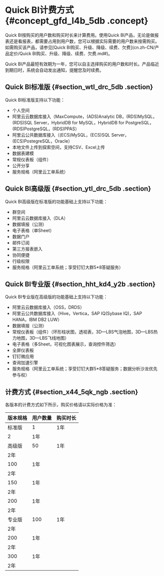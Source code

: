# Quick BI计费方式 {#concept_gfd_l4b_5db .concept}

Quick BI按购买的用户数和购买时长来计算费用。使用Quick BI产品，无论是做报表还是看报表，都需要占用到用户数，您可以根据实际需要的用户数来按需购买。如需购买该产品，请参见[Quick BI购买、升级、降级、续费、欠费](cn.zh-CN/产品定价/Quick BI购买、升级、降级、续费、欠费.md#)。

Quick BI产品最短有效期为一年，您可以自主选择购买的用户数和时长。产品临近到期日时，系统会自动发出通知，提醒您及时续费。

## Quick BI标准版 {#section_wtl_drc_5db .section}

Quick BI标准版支持以下功能：

-   个人空间
-   阿里云云数据库接入（MaxCompute，\(ADS\)Analytic DB，\(RDS\)MySQL，\(RDS\)SQL Server，HybridDB for MySQL，HybridDB for PostgreSQL，\(RDS\)PostgreSQL，\(RDS\)PPAS）
-   阿里云公共数据库接入（\(ECS\)MySQL，\(ECS\)SQL Server，\(ECS\)PostegreSQL，Oracle）
-   本地文件上传到探索空间，支持CSV、Excel上传
-   数据表建模
-   常规仪表板（组件）
-   公开分享
-   服务规格（阿里云工单系统）

## Quick BI高级版 {#section_ytl_drc_5db .section}

Quick BI高级版在标准版的功能基础上支持以下功能：

-   群空间
-   阿里云云数据库接入（DLA）
-   数据填报（公测）
-   电子表格（单Sheet）
-   数据门户
-   邮件订阅
-   第三方报表嵌入
-   协同便捷
-   行级权限
-   服务规格（阿里云工单系统；享受钉钉大群5\*8答疑服务）

## Quick BI专业版 {#section_hht_kd4_y2b .section}

Quick BI专业版在高级版的功能基础上支持以下功能：

-   阿里云云数据库接入（OSS，DRDS）
-   阿里云公共数据库接入（Hive，Vertica，SAP IQ\(Sybase IQ\)，SAP HANA，IBM DB2 LUW）
-   数据填报（公测）
-   常规仪表板（组件）（环形柱状图，透视表，3D—LBS气泡地图，3D—LBS热力地图，3D—LBS飞线地图）
-   电子表格（多Sheet，可视化图表展示，查询控件筛选）
-   全屏仪表板
-   钉钉微应用
-   查询加速引擎
-   服务规格（阿里云工单系统；享受钉钉大群5\*8答疑服务；数据分析沙龙优先参与权）

## 计费方式 {#section_x44_5qk_ngb .section}

各版本的计费方式如下所示，购买价格请以实际价格为准：

|版本规格|用户数量|购买时长|
|----|----|----|
|标准版|1|1年|
|2|1年|
|高级版|50|1年|
|2年|
|100|1年|
|2年|
|150|1年|
|2年|
|200|1年|
|2年|
|专业版|100|1年|
|2年|
|200|1年|
|2年|
|300|1年|
|2年|

